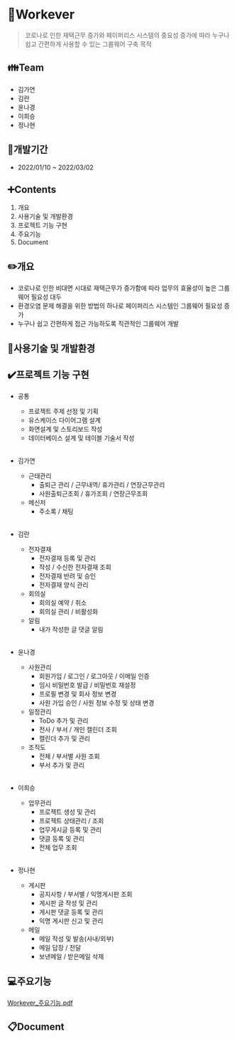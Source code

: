 # :office:Workever
> 코로나로 인한 재택근무 증가와 페이퍼리스 시스템의 중요성 증가에 따라 누구나 쉽고 간편하게 사용할 수 있는 그룹웨어 구축 목적

## :family:Team
+ 김가연
+ 김란
+ 윤나경
+ 이희승
+ 정나현

## :calendar:개발기간
+ 2022/01/10 ~ 2022/03/02

## :heavy_plus_sign:Contents
1. 개요
3. 사용기술 및 개발환경
4. 프로젝트 기능 구현
5. 주요기능
6. Document

## :pencil2:개요
- 코로나로 인한 비대면 시대로 재택근무가 증가함에 따라 업무의 효율성이 높은 그룹웨어 필요성 대두
- 환경오염 문제 해결을 위한 방법의 하나로 페이퍼리스 시스템인 그룹웨어 필요성 증가
- 누구나 쉽고 간편하게 접근 가능하도록 직관적인 그룹웨어 개발


## :hammer:사용기술 및 개발환경

## :heavy_check_mark:프로젝트 기능 구현
+ 공통
  + 프로젝트 주제 선정 및 기획
  + 유스케이스 다이어그램 설계
  + 화면설계 및 스토리보드 작성
  + 데이터베이스 설계 및 테이블 기술서 작성
<br><br>

+ 김가연
  + 근태관리
    + 출퇴근 관리 / 근무내역/ 휴가관리 / 연장근무관리
    + 사원출퇴근조회 / 휴가조회 / 연장근무조회
  + 메신저
    + 주소록 / 채팅
<br><br>


+ 김란
  + 전자결재
    + 전자결재 등록 및 관리
    + 작성 / 수신한 전자결재 조회
    + 전자결재 반려 및 승인
    + 전자결재 양식 관리
  + 회의실
    + 회의실 예약 / 취소
    + 회의실 관리 / 비활성화
  + 알림
    + 내가 작성한 글 댓글 알림
<br><br>


+ 윤나경
  + 사원관리
    + 회원가입 / 로그인 / 로그아웃 / 이메일 인증
    + 임시 비밀번호 발급 / 비밀번호 재설정
    + 프로필 변경 및 회사 정보 변경
    + 사원 가입 승인 / 사원 정보 수정 및 상태 변경
  + 일정관리
    + ToDo 추가 및 관리
    + 전사 / 부서 / 개인 캘린더 조회
    + 캘린더 추가 및 관리
  + 조직도
    + 전체 / 부서별 사원 조회
    + 부서 추가 및 관리
<br><br>


+ 이희승
  + 업무관리
    + 프로젝트 생성 및 관리
    + 프로젝트 상태관리 / 조회
    + 업무게시글 등록 및 관리
    + 댓글 등록 및 관리
    + 전체 업무 조회
<br><br>


+ 정나현
  + 게시판
    + 공지사항 / 부서별 / 익명게시판 조회
    + 게시판 글 작성 및 관리
    + 게시판 댓글 등록 및 관리
    + 익명 게시판 신고 및 관리
  + 메일
    + 메일 작성 및 발송(사내/외부)
    + 메일 답장 / 전달
    + 보낸메일 / 받은메일 삭제

## :computer:주요기능
[Workever_주요기능.pdf](https://github.com/Yun-Nakyung/workever-workspace/files/8246700/220303_Workever_._.pdf)
## :clipboard:Document
